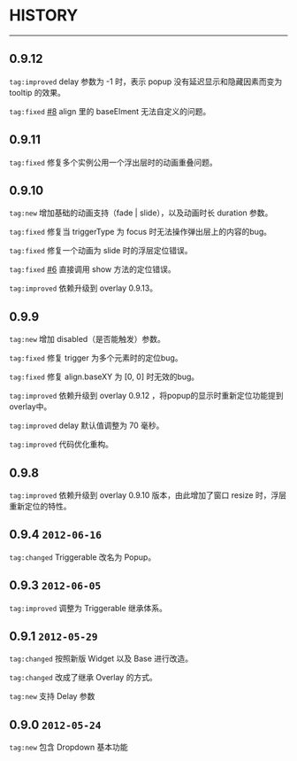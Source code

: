 # HISTORY

---

## 0.9.12

`tag:improved` delay 参数为 -1 时，表示 popup 没有延迟显示和隐藏因素而变为 tooltip 的效果。

`tag:fixed` [#8](https://github.com/aralejs/popup/issues/8) align 里的 baseElment 无法自定义的问题。


## 0.9.11

`tag:fixed` 修复多个实例公用一个浮出层时的动画重叠问题。

## 0.9.10

`tag:new` 增加基础的动画支持（fade | slide），以及动画时长 duration 参数。

`tag:fixed` 修复当 triggerType 为 focus 时无法操作弹出层上的内容的bug。

`tag:fixed` 修复一个动画为 slide 时的浮层定位错误。

`tag:fixed` [#6](https://github.com/aralejs/popup/issues/6) 直接调用 show 方法的定位错误。

`tag:improved` 依赖升级到 overlay 0.9.13。


## 0.9.9

`tag:new` 增加 disabled（是否能触发）参数。

`tag:fixed` 修复 trigger 为多个元素时的定位bug。

`tag:fixed` 修复 align.baseXY 为 [0, 0] 时无效的bug。

`tag:improved` 依赖升级到 overlay 0.9.12 ，将popup的显示时重新定位功能提到overlay中。

`tag:improved` delay 默认值调整为 70 毫秒。

`tag:improved` 代码优化重构。

## 0.9.8 

`tag:improved` 依赖升级到 overlay 0.9.10 版本，由此增加了窗口 resize 时，浮层重新定位的特性。

## 0.9.4 `2012-06-16`

`tag:changed` Triggerable 改名为 Popup。

## 0.9.3 `2012-06-05`

`tag:improved` 调整为 Triggerable 继承体系。

## 0.9.1 `2012-05-29`

`tag:changed` 按照新版 Widget 以及 Base 进行改造。

`tag:changed` 改成了继承 Overlay 的方式。

`tag:new` 支持 Delay 参数


## 0.9.0 `2012-05-24`

`tag:new` 包含 Dropdown 基本功能
